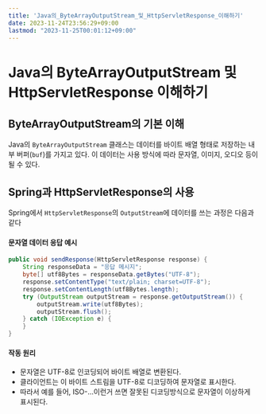 ```yaml
---
title: 'Java의_ByteArrayOutputStream_및_HttpServletResponse_이해하기'
date: 2023-11-24T23:56:29+09:00
lastmod: "2023-11-25T00:01:12+09:00"
---
```


# Java의 ByteArrayOutputStream 및 HttpServletResponse 이해하기

## ByteArrayOutputStream의 기본 이해
Java의 `ByteArrayOutputStream` 클래스는 데이터를 바이트 배열 형태로 저장하는 내부 버퍼(`buf`)를 가지고 있다. 이 데이터는 사용 방식에 따라 문자열, 이미지, 오디오 등이 될 수 있다.      

## Spring과 HttpServletResponse의 사용

Spring에서 `HttpServletResponse`의 `OutputStream`에 데이터를 쓰는 과정은 다음과 같다

#### 문자열 데이터 응답 예시
```java
public void sendResponse(HttpServletResponse response) {
    String responseData = "응답 메시지";
    byte[] utf8Bytes = responseData.getBytes("UTF-8");
    response.setContentType("text/plain; charset=UTF-8");
    response.setContentLength(utf8Bytes.length);
    try (OutputStream outputStream = response.getOutputStream()) {
        outputStream.write(utf8Bytes);
        outputStream.flush();
    } catch (IOException e) {
    }
}
```

#### 작동 원리
- 문자열은 UTF-8로 인코딩되어 바이트 배열로 변환된다.
- 클라이언트는 이 바이트 스트림을 UTF-8로 디코딩하여 문자열로 표시한다.
- 따라서 예를 들어, ISO-...이런거 쓰면 잘못된 디코딩방식으로 문자열이 이상하게 표시된다. 
